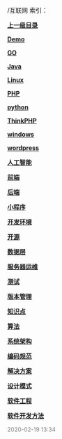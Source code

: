 /互联网 索引：


**[上一级目录](/index.md)**

**[Demo](/互联网/Demo/index.md)**

**[GO](/互联网/GO/index.md)**

**[Java](/互联网/Java/index.md)**

**[Linux](/互联网/Linux/index.md)**

**[PHP](/互联网/PHP/index.md)**

**[python](/互联网/python/index.md)**

**[ThinkPHP](/互联网/ThinkPHP/index.md)**

**[windows](/互联网/windows/index.md)**

**[wordpress](/互联网/wordpress/index.md)**

**[人工智能](/互联网/人工智能/index.md)**

**[前端](/互联网/前端/index.md)**

**[后端](/互联网/后端/index.md)**

**[小程序](/互联网/小程序/index.md)**

**[开发环境](/互联网/开发环境/index.md)**

**[开源](/互联网/开源/index.md)**

**[数据层](/互联网/数据层/index.md)**

**[服务器运维](/互联网/服务器运维/index.md)**

**[测试](/互联网/测试/index.md)**

**[版本管理](/互联网/版本管理/index.md)**

**[知识点](/互联网/知识点/index.md)**

**[算法](/互联网/算法/index.md)**

**[系统架构](/互联网/系统架构/index.md)**

**[编码规范](/互联网/编码规范/index.md)**

**[解决方案](/互联网/解决方案/index.md)**

**[设计模式](/互联网/设计模式/index.md)**

**[软件工程](/互联网/软件工程/index.md)**

**[软件开发方法](/互联网/软件开发方法/index.md)**


<font size=2 color='grey'> 2020-02-19 13:34 </font>